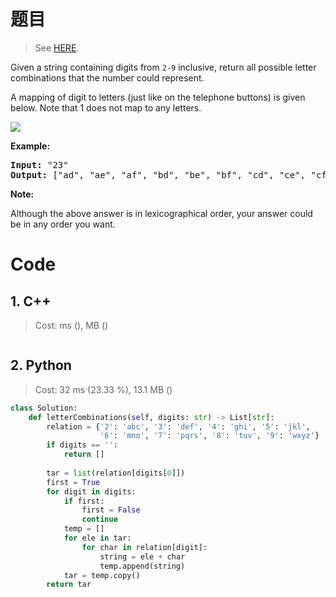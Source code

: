 # 题目

> See [HERE](https://leetcode.com/problems/letter-combinations-of-a-phone-number/).

<div><p>Given a string containing digits from <code>2-9</code> inclusive, return all possible letter combinations that the number could represent.</p>

<p>A mapping of digit to letters (just like on the telephone buttons) is given below. Note that 1 does not map to any letters.</p>

<p><img src="http://upload.wikimedia.org/wikipedia/commons/thumb/7/73/Telephone-keypad2.svg/200px-Telephone-keypad2.svg.png"></p>

<p><strong>Example:</strong></p>

<pre><strong>Input: </strong>"23"
<strong>Output:</strong> ["ad", "ae", "af", "bd", "be", "bf", "cd", "ce", "cf"].
</pre>

<p><strong>Note:</strong></p>

<p>Although the above answer is in lexicographical order, your answer could be in any order you want.</p>
</div>

# Code

## 1. C++

> Cost: ms (), MB ()

```C++

```

## 2. Python

> Cost: 32 ms (23.33 %), 13.1 MB ()

```python
class Solution:
    def letterCombinations(self, digits: str) -> List[str]:
        relation = {'2': 'abc', '3': 'def', '4': 'ghi', '5': 'jkl',
                    '6': 'mno', '7': 'pqrs', '8': 'tuv', '9': 'wxyz'}
        if digits == '':
            return []
        
        tar = list(relation[digits[0]])
        first = True
        for digit in digits:
            if first:
                first = False
                continue
            temp = []
            for ele in tar:
                for char in relation[digit]:
                    string = ele + char
                    temp.append(string)
            tar = temp.copy()
        return tar
```

